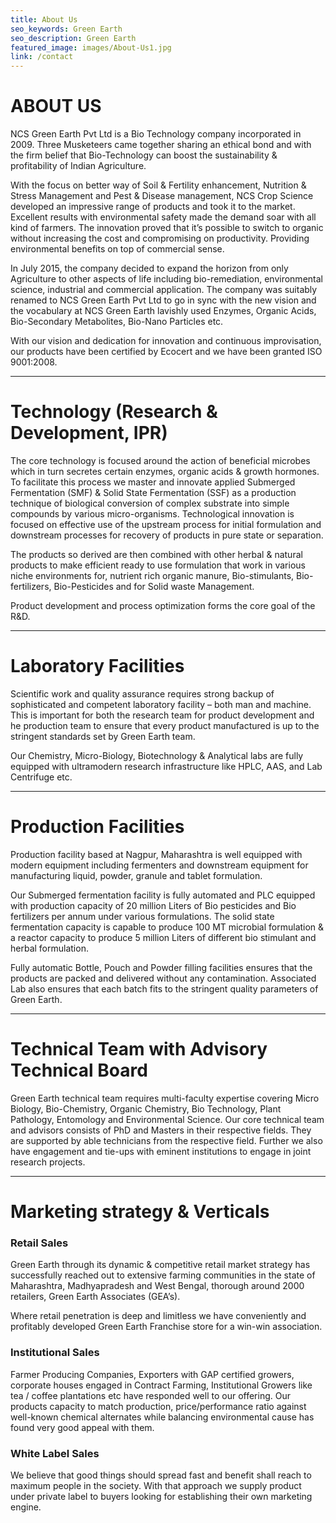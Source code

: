 ```yaml
---
title: About Us
seo_keywords: Green Earth
seo_description: Green Earth
featured_image: images/About-Us1.jpg
link: /contact
---
```


# ABOUT US
NCS Green Earth Pvt Ltd is a Bio Technology company incorporated in 2009. Three Musketeers came together sharing an ethical bond and with the firm belief that Bio-Technology can boost the sustainability & profitability of Indian Agriculture.


With the focus on better way of Soil & Fertility enhancement, Nutrition & Stress Management and Pest & Disease management, NCS Crop Science developed an impressive range of products and took it to the market. Excellent results with environmental safety made the demand soar with all kind of farmers. The innovation proved that it’s possible to switch to organic without increasing the cost and compromising on productivity. Providing environmental benefits on top of commercial sense.


In July 2015, the company decided to expand the horizon from only Agriculture to other aspects of life including bio-remediation, environmental science, industrial and commercial application. The company was suitably renamed to NCS Green Earth Pvt Ltd to go in sync with the new vision and the vocabulary at NCS Green Earth lavishly used Enzymes, Organic Acids, Bio-Secondary Metabolites, Bio-Nano Particles etc.


With our vision and dedication for innovation and continuous improvisation, our products have been certified by Ecocert and we have been granted ISO 9001:2008.

***

# Technology (Research & Development, IPR)

The core technology is focused around the action of beneficial microbes which in turn secretes certain enzymes, organic acids & growth hormones. To facilitate this process we master and innovate applied Submerged Fermentation (SMF) & Solid State Fermentation (SSF) as a production technique of biological conversion of complex substrate into simple compounds by various micro-organisms. Technological innovation is focused on effective use of the upstream process for initial formulation and downstream processes for recovery of products in pure state or separation.


The products so derived are then combined with other herbal & natural products to make efficient ready to use formulation that work in various niche environments for, nutrient rich organic manure, Bio-stimulants, Bio-fertilizers, Bio-Pesticides and for Solid waste Management.


Product development and process optimization forms the core goal of the R&D.

***

# Laboratory Facilities

Scientific work and quality assurance requires strong backup of sophisticated and competent laboratory facility – both man and machine. This is important for both the research team for product development and he production team to ensure that every product manufactured is up to the stringent standards set by Green Earth team.

Our Chemistry, Micro-Biology, Biotechnology & Analytical labs are fully equipped with ultramodern research infrastructure like HPLC, AAS, and Lab Centrifuge etc.

***

# Production Facilities

Production facility based at Nagpur, Maharashtra is well equipped with modern equipment including fermenters and downstream equipment for manufacturing liquid, powder, granule and tablet formulation.


Our Submerged fermentation facility is fully automated and PLC equipped with production capacity of 20 million Liters of Bio pesticides and Bio fertilizers per annum under various formulations. The solid state fermentation capacity is capable to produce 100 MT microbial formulation & a reactor capacity to produce 5 million Liters of different bio stimulant and herbal formulation.


Fully automatic Bottle, Pouch and Powder filling facilities ensures that the products are packed and delivered without any contamination. Associated Lab also ensures that each batch fits to the stringent quality parameters of Green Earth.

***

# Technical Team with Advisory Technical Board

Green Earth technical team requires multi-faculty expertise covering Micro Biology, Bio-Chemistry, Organic Chemistry, Bio Technology, Plant Pathology, Entomology and Environmental Science. Our core technical team and advisors consists of PhD and Masters in their respective fields. They are supported by able technicians from the respective field. Further we also have engagement and tie-ups with eminent institutions to engage in joint research projects.

***

# Marketing strategy & Verticals

### Retail Sales

Green Earth through its dynamic & competitive retail market strategy has successfully reached out to extensive farming communities in the state of Maharashtra, Madhyapradesh and West Bengal, thorough around 2000 retailers, Green Earth Associates (GEA’s).

Where retail penetration is deep and limitless we have conveniently and profitably developed Green Earth Franchise store for a win-win association.

### Institutional Sales

Farmer Producing Companies, Exporters with GAP certified growers, corporate houses engaged in Contract Farming, Institutional Growers like tea / coffee plantations etc have responded well to our offering. Our products capacity to match production, price/performance ratio against well-known chemical alternates while balancing environmental cause has found very good appeal with them.

### White Label Sales

We believe that good things should spread fast and benefit shall reach to maximum people in the society. With that approach we supply product under private label to buyers looking for establishing their own marketing engine.
